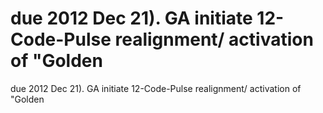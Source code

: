 # due 2012 Dec 21). GA initiate 12-Code-Pulse realignment/ activation of "Golden

due 2012 Dec 21). GA initiate 12-Code-Pulse realignment/ activation of "Golden